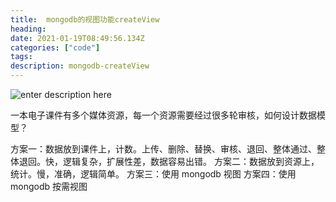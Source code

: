 ```yaml
---
title:  mongodb的视图功能createView
heading: 
date: 2021-01-19T08:49:56.134Z
categories: ["code"]
tags: 
description: mongodb-createView
---
```



![enter description here](https://gitee.com/smile365/blogimg/raw/master/sxy91/1611046301342.png)


一本电子课件有多个媒体资源，每一个资源需要经过很多轮审核，如何设计数据模型？




方案一：数据放到课件上，计数。上传、删除、替换、审核、退回、整体通过、整体退回。快，逻辑复杂，扩展性差，数据容易出错。
方案二：数据放到资源上，统计。慢，准确，逻辑简单。
方案三：使用 mongodb 视图
方案四：使用 mongodb 按需视图

